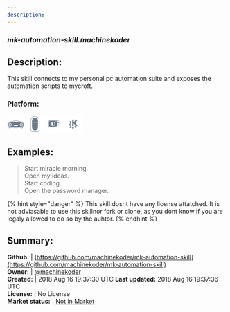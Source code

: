 ```yaml
---
description: 
---
```


### _mk-automation-skill.machinekoder_  
## Description:  
This skill connects to my personal pc automation suite and exposes the automation scripts to mycroft.  
### Platform:  
 ![Mark I](../.gitbook/assets/mark-1-icon.png)  ![Mark II](../.gitbook/assets/mark-2-icon.png)  ![Picroft](../.gitbook/assets/picroft-icon.png)  ![plasmoid](../.gitbook/assets/kde.png)   
  
## Examples:  
> Start miracle morning.  
> Open my ideas.  
> Start coding.  
> Open the password manager.  
  
{% hint style="danger" %}
This skill dosnt have any license attatched. It is not adviasable to use this skillnor fork or clone, as you dont know if you are legaly allowed to do so by the auhtor.
{% endhint %}
  
## Summary:  
**Github:** | [https://github.com/machinekoder/mk-automation-skill](https://github.com/machinekoder/mk-automation-skill)  
**Owner:** | [@machinekoder](https://github.com/machinekoder)  
**Created:** | 2018 Aug 16 19:37:30 UTC  **Last updated:** 2018 Aug 16 19:37:36 UTC  
**License:** | No License  
**Market status:** | [Not in Market](https://market.mycroft.ai/skill/)  
